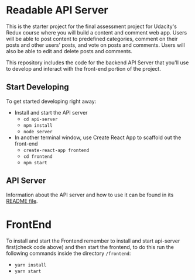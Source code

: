 # Readable API Server

This is the starter project for the final assessment project for Udacity's Redux course where you will build a content and comment web app. Users will be able to post content to predefined categories, comment on their posts and other users' posts, and vote on posts and comments. Users will also be able to edit and delete posts and comments.

This repository includes the code for the backend API Server that you'll use to develop and interact with the front-end portion of the project.

## Start Developing

To get started developing right away:

* Install and start the API server
    - `cd api-server`
    - `npm install`
    - `node server`
* In another terminal window, use Create React App to scaffold out the front-end
    - `create-react-app frontend`
    - `cd frontend`
    - `npm start`

## API Server

Information about the API server and how to use it can be found in its [README file](https://github.com/CristianWorkGit/nanodegree_react_p2/blob/master/api-server/README.md).

# FrontEnd

To install and start the Frontend remember to install and start api-server first(check code above) and then start the frontend, to do this run the following commands inside the directory `/frontend`:

* `yarn install`
* `yarn start`
